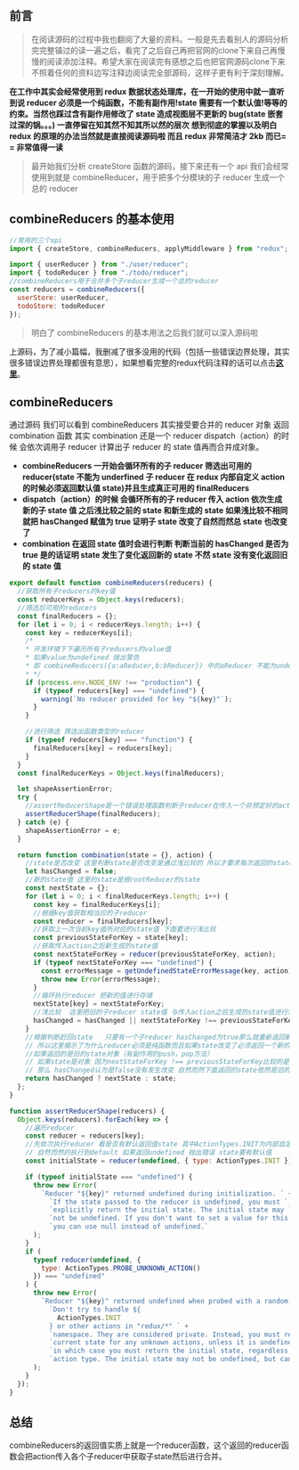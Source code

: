 ## 前言

>在阅读源码的过程中我也翻阅了大量的资料。一般是先去看别人的源码分析完完整镇过的读一遍之后，看完了之后自己再把官网的clone下来自己再慢慢的阅读添加注释。希望大家在阅读完有感想之后也把官网源码clone下来不照着任何的资料边写注释边阅读完全部源码，这样子更有利于深刻理解。


**在工作中其实会经常使用到 redux 数据状态处理库，在一开始的使用中就一直听到说 reducer 必须是一个纯函数，不能有副作用!state 需要有一个默认值!等等的约束。当然也踩过含有副作用修改了 state 造成视图层不更新的 bug(state 嵌套过深的锅。。。) 一直停留在知其然不知其所以然的层次 想到彻底的掌握以及明白 redux 的原理的办法当然就是直接阅读源码啦 而且 redux 非常简洁才 2kb 而已= = 非常值得一读**

> 最开始我们分析 createStore 函数的源码，接下来还有一个 api 我们会经常使用到就是 combineReducer，用于把多个分模块的子 reducer 生成一个总的 reducer

## combineReducers 的基本使用

```javascript
//常用的三个api
import { createStore, combineReducers, applyMiddleware } from "redux";

import { userReducer } from "./user/reducer";
import { todoReducer } from "./todo/reducer";
//combineReducers用于合并多个子reducer生成一个总的reducer
const reducers = combineReducers({
  userStore: userReducer,
  todoStore: todoReducer
});
```

> 明白了 combineReducers 的基本用法之后我们就可以深入源码啦

上源码，为了减小篇幅，我删减了很多没用的代码（包括一些错误边界处理，其实很多错误边界处理都很有意思），如果想看完整的redux代码注释的话可以点击[**这里**](https://github.com/carrot-wu/Learn-Redux-Ecosystem "Markdown")。

## combineReducers

通过源码 我们可以看到 combineReducers 其实接受要合并的 reducer 对象 返回 combination 函数 其实 combination 还是一个 reducer dispatch（action）的时候 会依次调用子 reducer 计算出子 reducer 的 state 值再而合并成对象。

- **combineReducers 一开始会循环所有的子 reducer 筛选出可用的 reducer(state 不能为 underfined 子 reducer 在 redux 内部自定义 action 的时候必须返回默认值 state)并且生成真正可用的 finalReducers**
- **dispatch（action）的时候 会循环所有的子 reducer 传入 action 依次生成新的子 state 值 之后浅比较之前的 state 和新生成的 state 如果浅比较不相同就把 hasChanged 赋值为 true 证明子 state 改变了自然而然总 state 也改变了**
- **combination 在返回 state 值时会进行判断 判断当前的 hasChanged 是否为 true 是的话证明 state 发生了变化返回新的 state 不然 state 没有变化返回旧的 state 值**

```javascript
export default function combineReducers(reducers) {
  //获取所有子reducers的key值
  const reducerKeys = Object.keys(reducers);
  //筛选后可用的reducers
  const finalReducers = {};
  for (let i = 0; i < reducerKeys.length; i++) {
    const key = reducerKeys[i];
    /*
    * 开发环境下下遍历所有子reducers的value值
    * 如果value为undefined 抛出警告
    * 即 combineReducers({a:aReducer,b:bReducer}) 中的aReducer 不能为underfined
    * */
    if (process.env.NODE_ENV !== "production") {
      if (typeof reducers[key] === "undefined") {
        warning(`No reducer provided for key "${key}"`);
      }
    }

    //进行筛选 筛选出函数类型的reducer
    if (typeof reducers[key] === "function") {
      finalReducers[key] = reducers[key];
    }
  }
  const finalReducerKeys = Object.keys(finalReducers);

  let shapeAssertionError;
  try {
    //assertReducerShape是一个错误处理函数判断子reducer在传入一个非预定好的action时 是否会返回默认的state
    assertReducerShape(finalReducers);
  } catch (e) {
    shapeAssertionError = e;
  }

  return function combination(state = {}, action) {
    //state是否改变 这里判断state是否改变是通过浅比较的 所以才要求每次返回的state都是一个全新的对象
    let hasChanged = false;
    //新的state值 这里的state是根rootReducer的state
    const nextState = {};
    for (let i = 0; i < finalReducerKeys.length; i++) {
      const key = finalReducerKeys[i];
      //根据key值获取相当应的子reducer
      const reducer = finalReducers[key];
      //获取上一次当前key值所对应的state值 下面要进行浅比较
      const previousStateForKey = state[key];
      //获取传入action之后新生成的state值
      const nextStateForKey = reducer(previousStateForKey, action);
      if (typeof nextStateForKey === "undefined") {
        const errorMessage = getUndefinedStateErrorMessage(key, action);
        throw new Error(errorMessage);
      }
      //循环执行reducer 把新的值进行存储
      nextState[key] = nextStateForKey;
      //浅比较  这里把旧的子reducer state值 与传入action之后生成的state值进行浅比较 判断state是否改变了
      hasChanged = hasChanged || nextStateForKey !== previousStateForKey;
    }
    //根据判断赶回state   只要有一个子reducer hasChanged为true那么就重新返回新的nextState
    // 所以这里揭示了为什么reducer必须是纯函数而且如果state改变了必须返回一个新的对象
    //如果返回的是旧的state对象（有副作用的push，pop方法）
    // 如果state是对象 因为nextStateForKey !== previousStateForKey比较的是引用
    // 那么 hasChanged认为是false没有发生改变 自然而然下面返回的state依然是旧的state
    return hasChanged ? nextState : state;
  };
}

function assertReducerShape(reducers) {
  Object.keys(reducers).forEach(key => {
    //遍历reducer
    const reducer = reducers[key];
    //先依次执行reducer 看是否有默认返回值state 其中ActionTypes.INIT为内部自定义的action
    // 自然而然的执行到default 如果返回undefined 抛出错误 state要有默认值
    const initialState = reducer(undefined, { type: ActionTypes.INIT });

    if (typeof initialState === "undefined") {
      throw new Error(
        `Reducer "${key}" returned undefined during initialization. ` +
          `If the state passed to the reducer is undefined, you must ` +
          `explicitly return the initial state. The initial state may ` +
          `not be undefined. If you don't want to set a value for this reducer, ` +
          `you can use null instead of undefined.`
      );
    }
    if (
      typeof reducer(undefined, {
        type: ActionTypes.PROBE_UNKNOWN_ACTION()
      }) === "undefined"
    ) {
      throw new Error(
        `Reducer "${key}" returned undefined when probed with a random type. ` +
          `Don't try to handle ${
            ActionTypes.INIT
          } or other actions in "redux/*" ` +
          `namespace. They are considered private. Instead, you must return the ` +
          `current state for any unknown actions, unless it is undefined, ` +
          `in which case you must return the initial state, regardless of the ` +
          `action type. The initial state may not be undefined, but can be null.`
      );
    }
  });
}
```
## 总结
combineReducers的返回值实质上就是一个reducer函数，这个返回的reducer函数会把action传入各个子reducer中获取子state然后进行合并。
